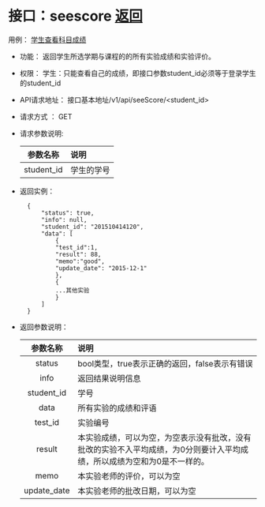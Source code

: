 # 接口：seescore  [返回](../README.md)
用例： [学生查看科目成绩](../yongli/学生查看科目成绩.md)

- 功能：
    返回学生所选学期与课程的的所有实验成绩和实验评价。
    
- 权限：
    学生：只能查看自己的成绩，即接口参数student_id必须等于登录学生的student_id
    
- API请求地址： 
    接口基本地址/v1/api/seeScore/<student_id>

- 请求方式 ：
    GET

- 请求参数说明:        

  |参数名称|说明|
  |:---------:|:--------------------------------------------------------|      
  |student_id|学生的学号|
    
- 返回实例：

        {         
            "status": true,
            "info": null,    
            "student_id": "201510414120",    
            "data": [
                {
                "test_id":1,
                "result": 88, 
                "memo":"good",
                "update_date": "2015-12-1"
                }, 
                {
                ...其他实验
                }
            ] 
        }
 
- 返回参数说明：    
 
  |参数名称|说明|
  |:---------:|:--------------------------------------------------------|      
  |status|bool类型，true表示正确的返回，false表示有错误|
  |info|返回结果说明信息|
  |student_id|学号| 
  |data|所有实验的成绩和评语|
  |test_id|实验编号|
  |result|本实验成绩，可以为空，为空表示没有批改，没有批改的实验不入平均成绩，为0分则要计入平均成绩，所以成绩为空和为0是不一样的。|
  |memo|本实验老师的评价，可以为空|
  |update_date|本实验老师的批改日期，可以为空|
